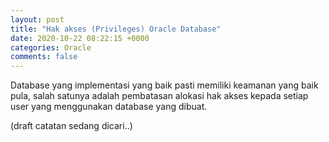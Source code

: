 ```yaml
---
layout: post
title: "Hak akses (Privileges) Oracle Database"
date: 2020-10-22 08:22:15 +0000
categories: Oracle
comments: false
---
```

Database yang implementasi yang baik pasti memiliki keamanan yang baik pula, salah satunya adalah pembatasan alokasi hak akses kepada setiap user yang menggunakan database yang dibuat.

(draft catatan sedang dicari..)
